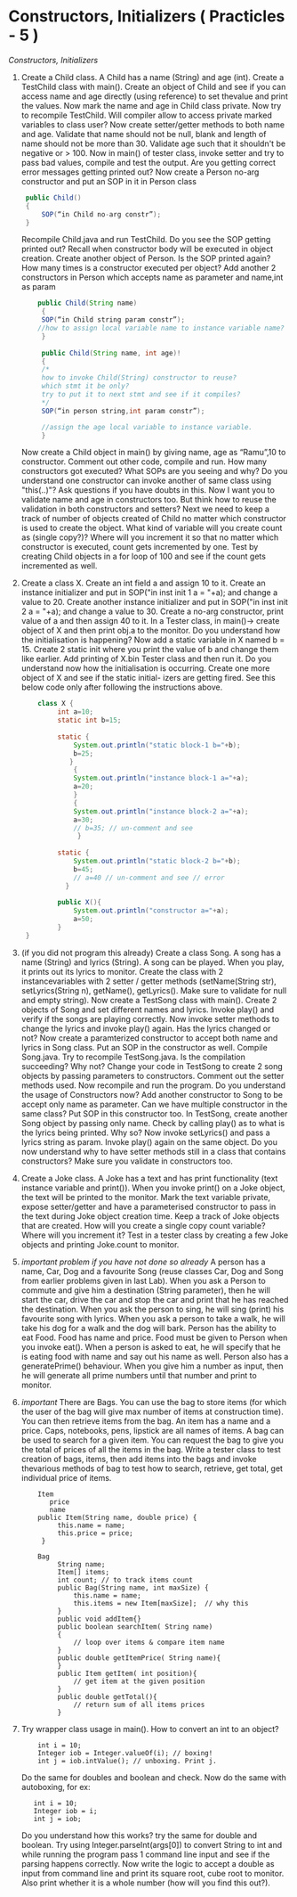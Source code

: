 

# Constructors, Initializers ( Practicles - 5 )


*Constructors, Initializers*

1. Create a Child class. A Child has a name (String) and age (int). Create a TestChild class with main(). Create an object of Child and see if you can access name and age directly (using reference) to set thevalue and print the values.
   Now mark the name and age in Child class private. Now try to recompile TestChild. Will compiler allow to access private marked variables to class user? Now create setter/getter methods to both name and age. Validate that name should not be null, blank and length of name should not be more than 30. Validate age such that it shouldn't be negative or > 100. Now in main() of tester class, invoke setter and try to pass bad values, compile and test the output. Are you getting correct error messages getting printed out? Now create a Person no-arg constructor and put an SOP in it in Person class
   ```java
	public Child()
	{
		SOP(“in Child no-arg constr”);
	}
   ```

   Recompile Child.java and run TestChild. Do you see the SOP getting printed out? Recall when constructor body will be executed in object creation. Create another object of Person. Is the SOP printed again? How many times is a constructor executed per object? Add another 2 constructors in Person which accepts name as parameter and name,int as param
   ```java
	   public Child(String name)
		{
		SOP(“in Child string param constr”);
	   //how to assign local variable name to instance variable name?
		}
		
		public Child(String name, int age)!
		{
		/* 
		how to invoke Child(String) constructor to reuse?
		which stmt it be only?
		try to put it to next stmt and see if it compiles?
		*/
		SOP(“in person string,int param constr”);

		//assign the age local variable to instance variable.
		}
   ```

   Now create a Child object in main() by giving name, age as “Ramu”,10 to constructor. Comment out other code, compile and run. How many constructors got executed? What SOPs are you seeing and why? Do you understand one constructor can invoke another of same class using "this(..)"? Ask questions if you have doubts in this.
   Now I want you to validate name and age in constructors too. But think how to reuse the validation in both constructors and setters?
   Next we need to keep a track of number of objects created of Child no
   matter which constructor is used to create the object. What kind of variable will you create count as (single copy?)? Where will you increment it so that no matter which constructor is executed, count gets incremented by one. Test by creating Child objects in a for loop of 100 and see if the count gets incremented as well.

2. Create a class X. Create an int field a and assign 10 to it. Create an instance initializer and put in SOP("in inst init 1 a = "+a); and change a value to 20.
   Create another instance initializer and put in SOP("in inst init 2 a = "+a); and change a value to 30. Create a no-arg constructor, print value of a and then assign 40 to it.
   In a Tester class, in main()-> create object of X and then print obj.a to the monitor. Do you understand how the initialisation is happening? Now add a static variable in X named b = 15. Create 2 static init where you print the value of b and change them like earlier. Add printing of X.bin Tester class and then run it. Do you understand now how the initialisation is occurring. Create one more object of X and see if the static initial-
   izers are getting fired.
   See this below code only after following the instructions above.
   ```java
	   class X {  
		    int a=10;  
		    static int b=15;  
		  
		    static {  
		        System.out.println("static block-1 b="+b);  
		        b=25;  
			   }  
			    {  
		        System.out.println("instance block-1 a="+a);  
		        a=20;  
			    }  
			    {  
		        System.out.println("instance block-2 a="+a);  
		        a=30;  
		        // b=35; // un-comment and see  
				 }  
		  
		    static {  
		        System.out.println("static block-2 b="+b);  
		        b=45;  
		        // a=40 // un-comment and see // error  
			  }  
		  
		    public X(){  
		        System.out.println("constructor a="+a);  
		        a=50;  
		    }  
	}
   ```

3. (if you did not program this already) Create a class Song. A song has a name (String) and lyrics (String). A song can be played. When you play, it prints out its lyrics to monitor. Create the class with 2 instancevariables with 2 setter / getter methods (setName(String str), setLyrics(String n), getName(), getLyrics(). Make sure to validate for null and empty string). Now create a TestSong class with main(). Create 2 objects of Song and set different names and lyrics. Invoke play() and verify if the songs are playing correctly. Now invoke setter methods to change the lyrics and invoke play() again. Has the lyrics changed or not? Now create a paramterized constructor to accept both name and lyrics in Song class. Put an SOP in the constructor as well. Compile Song.java. Try to recompile TestSong.java. Is the compilation succeeding? Why not? Change your code in TestSong to create 2 song objects by passing parameters to constructors. Comment out the setter methods used. Now recompile and run the program. Do you understand the usage of Constructors now? Add another constructor to Song to be accept only name as parameter. Can we have multiple constructor in the same class? Put SOP in this constructor too. In TestSong, create another Song object by passing only name. Check by calling play() as to what is the lyrics being printed. Why so? Now invoke setLyrics() and pass a lyrics string as param. Invoke play() again on the same object. Do you now understand why to have setter methods still in a class that contains constructors?
   Make sure you validate in constructors too.

4. Create a Joke class. A Joke has a text and has print functionality (text instance variable and print()). When you invoke print() on a Joke object, the text will be printed to the monitor. Mark the text variable private, expose setter/getter and have a parameterised constructor to pass in the text during Joke object creation time. Keep a track of Joke objects that are created. How will you create a single copy count variable? Where
   will you increment it? Test in a tester class by creating a few Joke objects and printing Joke.count to monitor.

5. *important problem if you have not done so already* A person has a name, Car, Dog and a favourite Song (reuse classes Car, Dog and Song from earlier problems given in last Lab). When you ask a Person to commute and give him a destination (String parameter), then he will start the car, drive the car and stop the car and print that he has reached
   the destination. When you ask the person to sing, he will sing (print) his
   favourite song with lyrics. When you ask a person to take a walk, he will take his dog for a walk and the dog will bark. Person has the ability to eat Food. Food has name and price. Food must be given to Person when you invoke eat(). When a person is asked to eat, he will specify that he is eating food with name and say out his name as well. Person
   also has a generatePrime() behaviour. When you give him a number as input, then he will generate all prime numbers until that number and print to monitor.

6. *important* There are Bags. You can use the bag to store items (for which the user of the bag will give max number of items at construction time). You can then retrieve items from the bag. An item has a name and a price. Caps, notebooks, pens, lipstick are all names of items. A bag can be used to search for a given item. You can request the bag to give you the total of prices of all the items in the bag. Write a tester class to test creation of bags, items, then add items into the bags and invoke thevarious methods of bag to test how to search, retrieve, get total, get individual price of items.
   ```
	   Item
	      price
	      name
	   public Item(String name, double price) {  
		    this.name = name;  
		    this.price = price;  
		}
	   
	   Bag
		    String name;  
			Item[] items;  
			int count; // to track items count
		    public Bag(String name, int maxSize) {  
			    this.name = name;  
			    this.items = new Item[maxSize];  // why this
			}
			public void addItem{}
			public boolean searchItem( String name)
			{
				// loop over items & compare item name
			}
			public double getItemPrice( String name){
			}
			public Item getItem( int position){
				// get item at the given position
			}
			public double getTotal(){
				// return sum of all items prices
			}
   ```

7. Try wrapper class usage in main(). How to convert an int to an object?
    ```
	    int i = 10;
		Integer iob = Integer.valueOf(i); // boxing!
		int j = iob.intValue(); // unboxing. Print j.
    ```

   Do the same for doubles and boolean and check.
   Now do the same with autoboxing, for ex:
   ```
	  int i = 10;
	  Integer iob = i;
	  int j = iob;
   ```

   Do you understand how this works? try the same for double and boolean.
   Try using Integer.parseInt(args[0]) to convert String to int and while running the program pass 1 command line input and see if the parsing happens correctly.
   Now write the logic to accept a double as input from command line and
   print its square root, cube root to monitor. Also print whether it is a whole
   number (how will you find this out?).